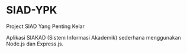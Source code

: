 # SIAD-YPK
Project SIAD Yang Penting Kelar

Aplikasi SIAKAD (Sistem Informasi Akademik) sederhana menggunakan Node.js dan Express.js.